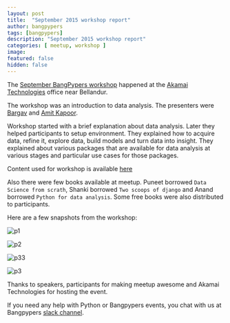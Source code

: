 ```yaml
---
layout: post
title:  "September 2015 workshop report"
author: bangpypers
tags: [bangpypers]
description: "September 2015 workshop report"
categories: [ meetup, workshop ]
image:
featured: false
hidden: false
---
```


The [September BangPypers workshop](http://www.meetup.com/BangPypers/events/210041222/) happened at the [Akamai Technologies](http://www.akamai.com/) office near Bellandur.

The workshop was an introduction to data analysis. The presenters were [Bargav](https://twitter.com/bargava) and [Amit Kapoor](https://twitter.com/amitkaps).

Workshop started with a brief explanation about data analysis. Later they helped participants to setup environment. They explained how to acquire data, refine it, explore data, build models and turn data into insight. They explained about various packages that are available for data analysis at various stages and particular use cases for those packages.

Content used for workshop is available [here](https://github.com/amitkaps/weed)

Also there were few books available at meetup. Puneet borrowed `Data Science from scrath`, Shanki borrowed `Two scoops of django` and Anand borrowed `Python for data analysis`. Some free books were also distributed to participants.

Here are a few snapshots from the workshop:

![p1](https://a248.e.akamai.net/f/248/1673/2/photos1.meetupstatic.com/photos/event/8/1/1/8/highres_441873048.jpeg)

![p2](https://a248.e.akamai.net/f/248/1673/2/photos1.meetupstatic.com/photos/event/9/0/c/e/highres_441877070.jpeg)

![p33](https://a248.e.akamai.net/f/248/1673/2/photos4.meetupstatic.com/photos/event/8/0/c/f/highres_441872975.jpeg)

![p3](http://photos1.meetupstatic.com/photos/event/9/0/e/a/highres_441877098.jpeg)

Thanks to speakers, participants for making meetup awesome and Akamai Technologies for hosting the event.


If you need any help with Python or Bangpypers events, you chat with us at Bangpypers [slack channel](https://bangpypers.slack.com).
